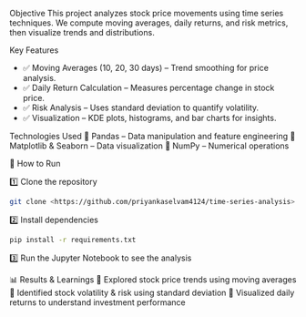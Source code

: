 Objective
This project analyzes stock price movements using time series techniques. We compute moving averages, daily returns, and risk metrics, then visualize trends and distributions.

Key Features
- ✅ Moving Averages (10, 20, 30 days) – Trend smoothing for price analysis.
- ✅ Daily Return Calculation – Measures percentage change in stock price.
- ✅ Risk Analysis – Uses standard deviation to quantify volatility.
- ✅ Visualization – KDE plots, histograms, and bar charts for insights.

Technologies Used
🔹 Pandas – Data manipulation and feature engineering
🔹 Matplotlib & Seaborn – Data visualization
🔹 NumPy – Numerical operations

💾 How to Run

1️⃣ Clone the repository
```bash
git clone <https://github.com/priyankaselvam4124/time-series-analysis>
```

2️⃣ Install dependencies

```bash
pip install -r requirements.txt
```

3️⃣ Run the Jupyter Notebook to see the analysis

📊 Results & Learnings
📌 Explored stock price trends using moving averages
📌 Identified stock volatility & risk using standard deviation
📌 Visualized daily returns to understand investment performance

